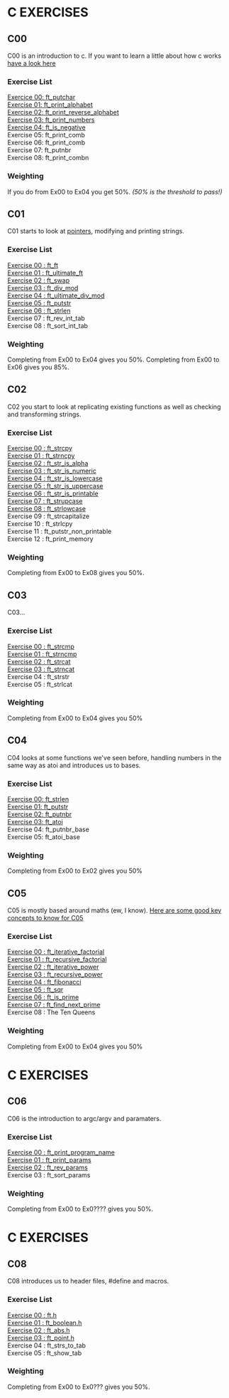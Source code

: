 # C EXERCISES

## C00
C00 is an introduction to c. If you want to learn a little about how c works [have a look here](https://github.com/knbyte/42_Piscine_2024/blob/main/Extra%20Resources/Learning-c.md)

### Exercise List
[Exercice 00: ft_putchar](https://github.com/kaiaydan/42_Piscine_2024/blob/main/Exercises/C00-Ex00-ft_putchar.c)<br />
[Exercise 01: ft_print_alphabet](https://github.com/kaiaydan/42_Piscine_2024/blob/main/Exercises/C00-Ex01-ft_print_alphabet.c)<br />
[Exercise 02: ft_print_reverse_alphabet](https://github.com/kaiaydan/42_Piscine_2024/blob/main/Exercises/C00-Ex02-ft_print_reverse_alphabet.c)<br />
[Exercise 03: ft_print_numbers](https://github.com/kaiaydan/42_Piscine_2024/blob/main/Exercises/C00-Ex03-ft_print_numbers.c)<br />
[Exercise 04: ft_is_negative](https://github.com/kaiaydan/42_Piscine_2024/blob/main/Exercises/C00-Ex04-ft_is_negative.c)<br />
Exercise 05: ft_print_comb<br />
Exercise 06: ft_print_comb<br />
Exercise 07: ft_putnbr<br />
Exercise 08: ft_print_combn<br />

### Weighting
If you do from Ex00 to Ex04 you get 50%. *(50% is the threshold to pass!)*

## C01
C01 starts to look at [pointers](), modifying and printing strings.

### Exercise List
[Exercise 00 : ft_ft](https://github.com/knbyte/42_Piscine_2024/blob/main/Exercises/C01-Ex00-ft_ft.c)<br />
[Exercise 01 : ft_ultimate_ft](https://github.com/knbyte/42_Piscine_2024/blob/main/Exercises/C01-Ex01-ft_ultimate_ft.c)<br />
[Exercise 02 : ft_swap](https://github.com/knbyte/42_Piscine_2024/blob/main/Exercises/C01-Ex02-ft_swap.c)<br />
[Exercise 03 : ft_div_mod](https://github.com/knbyte/42_Piscine_2024/blob/main/Exercises/C01-Ex03-ft_div_mod.c)<br />
[Exercise 04 : ft_ultimate_div_mod](https://github.com/knbyte/42_Piscine_2024/blob/main/Exercises/C01-Ex04-ft_ultimate_div_mod.c)<br />
[Exercise 05 : ft_putstr](https://github.com/knbyte/42_Piscine_2024/blob/main/Exercises/C01-Ex05-ft_putstr.c)<br />
[Exercise 06 : ft_strlen](https://github.com/knbyte/42_Piscine_2024/blob/main/Exercises/C01-Ex06-ft_strlen.c)<br />
Exercise 07 : ft_rev_int_tab<br />
Exercise 08 : ft_sort_int_tab<br />

### Weighting
Completing from Ex00 to Ex04 gives you 50%.
Completing from Ex00 to Ex06 gives you 85%.

## C02
C02 you start to look at replicating existing functions as well as checking and transforming strings.

### Exercise List
[Exercise 00 : ft_strcpy](https://github.com/knbyte/42_Piscine_2024/blob/main/Exercises/C02-Ex00-ft_strcpy.c)<br />
[Exercise 01 : ft_strncpy](https://github.com/knbyte/42_Piscine_2024/blob/main/Exercises/C02-Ex01-ft_strncpy.c)<br />
[Exercise 02 : ft_str_is_alpha](https://github.com/knbyte/42_Piscine_2024/blob/main/Exercises/C02-Ex02-ft_str_is_alpha.c)<br />
[Exercise 03 : ft_str_is_numeric](https://github.com/knbyte/42_Piscine_2024/blob/main/Exercises/C02-Ex03-ft_str_is_numeric.c)<br />
[Exercise 04 : ft_str_is_lowercase](https://github.com/knbyte/42_Piscine_2024/blob/main/Exercises/C02-Ex04-ft_str_is_lowercase.c)<br />
[Exercise 05 : ft_str_is_uppercase](https://github.com/knbyte/42_Piscine_2024/blob/main/Exercises/C02-Ex05-ft_str_is_uppercase.c)<br />
[Exercise 06 : ft_str_is_printable](https://github.com/knbyte/42_Piscine_2024/blob/main/Exercises/C02-Ex06-ft_str_is_printable.c)<br />
[Exercise 07 : ft_strupcase](https://github.com/knbyte/42_Piscine_2024/blob/main/Exercises/C02-Ex07-ft_strupcase.c)<br />
[Exercise 08 : ft_strlowcase](https://github.com/knbyte/42_Piscine_2024/blob/main/Exercises/C02-Ex08-ft_strlowcase.c)<br />
Exercise 09 : ft_strcapitalize<br />
Exercise 10 : ft_strlcpy<br />
Exercise 11 : ft_putstr_non_printable<br />
Exercise 12 : ft_print_memory<br />

### Weighting
Completing from Ex00 to Ex08 gives you 50%.

## C03
C03...

### Exercise List
[Exercise 00 : ft_strcmp](https://github.com/knbyte/42_Piscine_2024/blob/main/Exercises/C03-Ex00-ft_strcmp.c) <br />
[Exercise 01 : ft_strncmp](https://github.com/knbyte/42_Piscine_2024/blob/main/Exercises/C03-Ex01-ft_strncmp.c) <br />
[Exercise 02 : ft_strcat](https://github.com/knbyte/42_Piscine_2024/blob/main/Exercises/C03-Ex02-ft_strcat.c)<br />
[Exercise 03 : ft_strncat](https://github.com/knbyte/42_Piscine_2024/blob/main/Exercises/C03-Ex03-ft_strncat.c) <br />
Exercise 04 : ft_strstr<br />
Exercise 05 : ft_strlcat <br />


### Weighting
Completing from Ex00 to Ex04 gives you 50%

## C04
C04 looks at some functions we've seen before, handling numbers in the same way as atoi and introduces us to bases.

### Exercise List
[Exercise 00: ft_strlen](https://github.com/knbyte/42_Piscine_2024/blob/main/Exercises/C04-Ex00-ft_strlen.c)<br />
[Exercise 01: ft_putstr](https://github.com/knbyte/42_Piscine_2024/blob/main/Exercises/C04-Ex01-ft_putstr.c)<br />
[Exercise 02: ft_putnbr](https://github.com/knbyte/42_Piscine_2024/blob/main/Exercises/C04-Ex02-ft_putnbr.c)<br />
[Exercise 03: ft_atoi](https://github.com/knbyte/42_Piscine_2024/blob/main/Exercises/C04-Ex03-ft_atoi.c)<br />
Exercise 04: ft_putnbr_base <br />
Exercise 05: ft_atoi_base <br />

### Weighting
Completing from Ex00 to Ex02 gives you 50%

## C05
C05 is mostly based around maths (ew, I know).
[Here are some good key concepts to know for C05](https://github.com/knbyte/42_Piscine_2024/blob/main/Extra%20Resources/C05Concepts.md)

### Exercise List
[Exercise 00 : ft_iterative_factorial](https://github.com/knbyte/42_Piscine_2024/blob/main/Exercises/C05-Ex00-ft_iterative_factorial.c)<br />
[Exercise 01 : ft_recursive_factorial](https://github.com/knbyte/42_Piscine_2024/blob/main/Exercises/C05-Ex01-ft_recursive_factorial.c)<br />
[Exercise 02 : ft_iterative_power](https://github.com/knbyte/42_Piscine_2024/blob/main/Exercises/C05-Ex02-ft_iterative_power.c)<br />
[Exercise 03 : ft_recursive_power](https://github.com/knbyte/42_Piscine_2024/blob/main/Exercises/C05-Ex03-ft_recursive_power.c)<br />
[Exercise 04 : ft_fibonacci](https://github.com/knbyte/42_Piscine_2024/blob/main/Exercises/C05-Ex04-ft_fibonacci.c)<br />
[Exercise 05 : ft_sqr](https://github.com/knbyte/42_Piscine_2024/blob/main/Exercises/C05-Ex05-ft_sqrt.c)<br />
[Exercise 06 : ft_is_prime](https://github.com/knbyte/42_Piscine_2024/blob/main/Exercises/C05-Ex06-ft_is_prime.c)<br />
[Exercise 07 : ft_find_next_prime](https://github.com/knbyte/42_Piscine_2024/blob/main/Exercises/C05-Ex07-ft_find_next_prime.c)<br />
Exercise 08 : The Ten Queens<br />

### Weighting
Completing from Ex00 to Ex04 gives you 50%

# C EXERCISES
## C06
C06 is the introduction to argc/argv and paramaters.

### Exercise List
[Exercise 00 : ft_print_program_name](https://github.com/knbyte/42_Piscine_2024/blob/main/Exercises/C06-Ex00-ft_print_program_name.c) <br />
[Exercise 01 : ft_print_params](https://github.com/knbyte/42_Piscine_2024/blob/main/Exercises/C06-Ex01-ft_print_params.c) <br />
[Exercise 02 : ft_rev_params](https://github.com/knbyte/42_Piscine_2024/blob/main/Exercises/C06-Ex02-ft_print_rev_params.c) <br />
Exercise 03 : ft_sort_params <br />

### Weighting
Completing from Ex00 to Ex0???? gives you 50%.

# C EXERCISES
## C08
C08 introduces us to header files, #define and macros.

### Exercise List
[Exercise 00 : ft.h](https://github.com/knbyte/42_Piscine_2024/blob/main/Exercises/C08-Ex00-ft.h) <br />
[Exercise 01 : ft_boolean.h](https://github.com/knbyte/42_Piscine_2024/blob/main/Exercises/C08-Ex01-ft_boolean.h) <br />
[Exercise 02 : ft_abs.h](https://github.com/knbyte/42_Piscine_2024/blob/main/Exercises/C08-Ex02-ft_abs.h) <br />
[Exercise 03 : ft_point.h](https://github.com/knbyte/42_Piscine_2024/blob/main/Exercises/C08-Ex03-ft_point.h) <br />
Exercise 04 : ft_strs_to_tab <br />
Exercise 05 : ft_show_tab <br />

### Weighting
Completing from Ex00 to Ex0??? gives you 50%.

